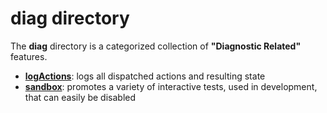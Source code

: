 # diag directory

The **diag** directory is a categorized collection of **"Diagnostic Related"**
features.

 - [**logActions**](logActions/README.md): logs all dispatched actions and resulting state
 - [**sandbox**](sandbox/README.md):       promotes a variety of interactive tests, used in development, that can easily be disabled
